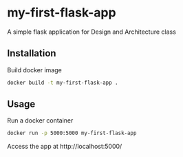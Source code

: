 # my-first-flask-app
A simple flask application for Design and Architecture class

## Installation

Build docker image
```bash
docker build -t my-first-flask-app .
```

## Usage
Run a docker container
```bash
docker run -p 5000:5000 my-first-flask-app
```
Access the app at http://localhost:5000/